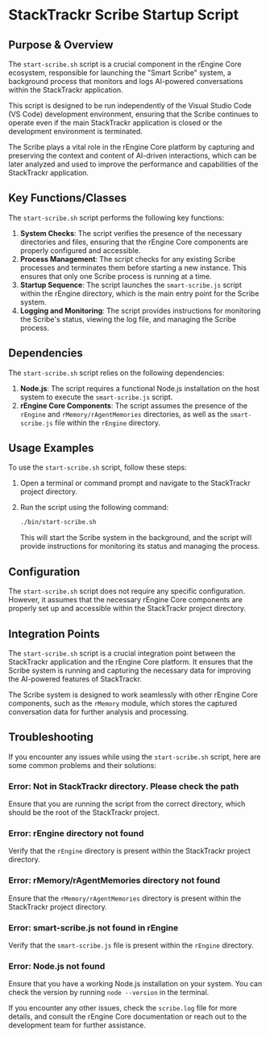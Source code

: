 # StackTrackr Scribe Startup Script

## Purpose & Overview

The `start-scribe.sh` script is a crucial component in the rEngine Core ecosystem, responsible for launching the "Smart Scribe" system, a background process that monitors and logs AI-powered conversations within the StackTrackr application.

This script is designed to be run independently of the Visual Studio Code (VS Code) development environment, ensuring that the Scribe continues to operate even if the main StackTrackr application is closed or the development environment is terminated.

The Scribe plays a vital role in the rEngine Core platform by capturing and preserving the context and content of AI-driven interactions, which can be later analyzed and used to improve the performance and capabilities of the StackTrackr application.

## Key Functions/Classes

The `start-scribe.sh` script performs the following key functions:

1. **System Checks**: The script verifies the presence of the necessary directories and files, ensuring that the rEngine Core components are properly configured and accessible.
2. **Process Management**: The script checks for any existing Scribe processes and terminates them before starting a new instance. This ensures that only one Scribe process is running at a time.
3. **Startup Sequence**: The script launches the `smart-scribe.js` script within the rEngine directory, which is the main entry point for the Scribe system.
4. **Logging and Monitoring**: The script provides instructions for monitoring the Scribe's status, viewing the log file, and managing the Scribe process.

## Dependencies

The `start-scribe.sh` script relies on the following dependencies:

1. **Node.js**: The script requires a functional Node.js installation on the host system to execute the `smart-scribe.js` script.
2. **rEngine Core Components**: The script assumes the presence of the `rEngine` and `rMemory/rAgentMemories` directories, as well as the `smart-scribe.js` file within the `rEngine` directory.

## Usage Examples

To use the `start-scribe.sh` script, follow these steps:

1. Open a terminal or command prompt and navigate to the StackTrackr project directory.
2. Run the script using the following command:

   ```bash
   ./bin/start-scribe.sh
   ```

   This will start the Scribe system in the background, and the script will provide instructions for monitoring its status and managing the process.

## Configuration

The `start-scribe.sh` script does not require any specific configuration. However, it assumes that the necessary rEngine Core components are properly set up and accessible within the StackTrackr project directory.

## Integration Points

The `start-scribe.sh` script is a crucial integration point between the StackTrackr application and the rEngine Core platform. It ensures that the Scribe system is running and capturing the necessary data for improving the AI-powered features of StackTrackr.

The Scribe system is designed to work seamlessly with other rEngine Core components, such as the `rMemory` module, which stores the captured conversation data for further analysis and processing.

## Troubleshooting

If you encounter any issues while using the `start-scribe.sh` script, here are some common problems and their solutions:

### Error: Not in StackTrackr directory. Please check the path

Ensure that you are running the script from the correct directory, which should be the root of the StackTrackr project.

### Error: rEngine directory not found

Verify that the `rEngine` directory is present within the StackTrackr project directory.

### Error: rMemory/rAgentMemories directory not found

Ensure that the `rMemory/rAgentMemories` directory is present within the StackTrackr project directory.

### Error: smart-scribe.js not found in rEngine

Verify that the `smart-scribe.js` file is present within the `rEngine` directory.

### Error: Node.js not found

Ensure that you have a working Node.js installation on your system. You can check the version by running `node --version` in the terminal.

If you encounter any other issues, check the `scribe.log` file for more details, and consult the rEngine Core documentation or reach out to the development team for further assistance.

